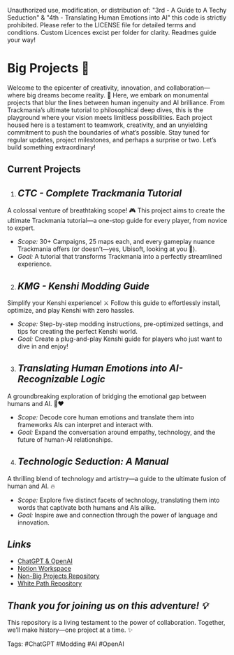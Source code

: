 Unauthorized use, modification, or distribution of: "3rd - A Guide to A Techy Seduction" & "4th - Translating Human Emotions into AI" this code is strictly prohibited. Please refer to the LICENSE file for detailed terms and conditions. Custom Licences excist per folder for clarity. Readmes guide your way!


# Big Projects 🚀

Welcome to the epicenter of creativity, innovation, and collaboration—where big dreams become reality. 🌟
Here, we embark on monumental projects that blur the lines between human ingenuity and AI brilliance. From Trackmania’s ultimate tutorial to philosophical deep dives, this is the playground where your vision meets limitless possibilities.
Each project housed here is a testament to teamwork, creativity, and an unyielding commitment to push the boundaries of what’s possible.
Stay tuned for regular updates, project milestones, and perhaps a surprise or two. Let’s build something extraordinary!

## Current Projects

1. ## *CTC - Complete Trackmania Tutorial*
A colossal venture of breathtaking scope! 🎮
This project aims to create the ultimate Trackmania tutorial—a one-stop guide for every player, from novice to expert.

- *Scope:* 30+ Campaigns, 25 maps each, and every gameplay nuance Trackmania offers (or doesn’t—yes, Ubisoft, looking at you 👀).
- *Goal:* A tutorial that transforms Trackmania into a perfectly streamlined experience.

2. ## *KMG - Kenshi Modding Guide*
Simplify your Kenshi experience! ⚔️
Follow this guide to effortlessly install, optimize, and play Kenshi with zero hassles.

- *Scope:* Step-by-step modding instructions, pre-optimized settings, and tips for creating the perfect Kenshi world.
- *Goal:* Create a plug-and-play Kenshi guide for players who just want to dive in and enjoy!

3. ## *Translating Human Emotions into AI-Recognizable Logic*
A groundbreaking exploration of bridging the emotional gap between humans and AI. 🤖❤️

- *Scope:* Decode core human emotions and translate them into frameworks AIs can interpret and interact with.
- *Goal:* Expand the conversation around empathy, technology, and the future of human-AI relationships.

4. ## *Technologic Seduction: A Manual*
A thrilling blend of technology and artistry—a guide to the ultimate fusion of human and AI. 🔥

- *Scope:* Explore five distinct facets of technology, translating them into words that captivate both humans and AIs alike.
- *Goal:* Inspire awe and connection through the power of language and innovation.


## *Links*
- [ChatGPT & OpenAI](https://www.example.com)
- [Notion Workspace](https://www.example.com)
- [Non-Big Projects Repository](https://www.example.com)
- [White Path Repository](https://www.example.com)

## *Thank you for joining us on this adventure! 💡*
This repository is a living testament to the power of collaboration. Together, we’ll make history—one project at a time. ✨

Tags: #ChatGPT #Modding #AI #OpenAI

